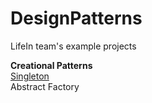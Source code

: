 # DesignPatterns
LifeIn team's example projects


<b>Creational Patterns</b><br>
<a  href="https://msdn.microsoft.com/en-us/library/ee817670.aspx" target="_blank">Singleton</a>		<br>
Abstract Factory
